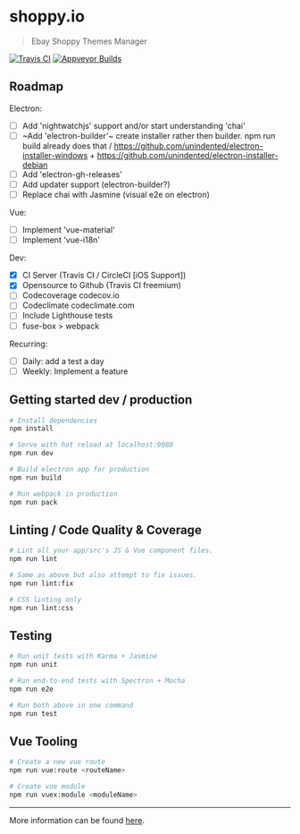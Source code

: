 # shoppy.io

> Ebay Shoppy Themes Manager

[![Travis CI](https://travis-ci.org/tomsiwik/shoppy.io.svg?branch=master)](https://travis-ci.org/tomsiwik/shoppy.io)
[![Appveyor Builds](https://ci.appveyor.com/api/projects/status/pyfalqw7f3d3n1i3?svg=true)](https://ci.appveyor.com/project/tomsiwik/shoppy-io)

## Roadmap

Electron:

  - [ ] Add 'nightwatchjs' support and/or start understanding 'chai'
  - [ ] ~Add 'electron-builder'~ create installer rather then builder. npm run build already does that / https://github.com/unindented/electron-installer-windows + https://github.com/unindented/electron-installer-debian
  - [ ] Add 'electron-gh-releases'
  - [ ] Add updater support (electron-builder?)
  - [ ] Replace chai with Jasmine (visual e2e on electron)

Vue:

  - [ ] Implement 'vue-material'
  - [ ] Implement 'vue-i18n'

Dev:

  - [x] CI Server (Travis CI / CircleCI [iOS Support])
  - [x] Opensource to Github (Travis CI freemium)
  - [ ] Codecoverage codecov.io
  - [ ] Codeclimate codeclimate.com
  - [ ] Include Lighthouse tests
  - [ ] fuse-box > webpack

Recurring:

  - [ ] Daily: add a test a day
  - [ ] Weekly: Implement a feature

## Getting started dev / production

```bash
# Install dependencies
npm install

# Serve with hot reload at localhost:9080
npm run dev

# Build electron app for production
npm run build

# Run webpack in production
npm run pack
```

## Linting / Code Quality & Coverage

```bash
# Lint all your app/src's JS & Vue component files.
npm run lint

# Same as above but also attempt to fix issues.
npm run lint:fix

# CSS linting only
npm run lint:css
```

## Testing

```bash
# Run unit tests with Karma + Jasmine
npm run unit

# Run end-to-end tests with Spectron + Mocha
npm run e2e

# Run both above in one command
npm run test
```

## Vue Tooling

```bash
# Create a new vue route
npm run vue:route <routeName>

# Create vue module
npm run vuex:module <moduleName>
```

---

More information can be found [here](https://simulatedgreg.gitbooks.io/electron-vue/content/).